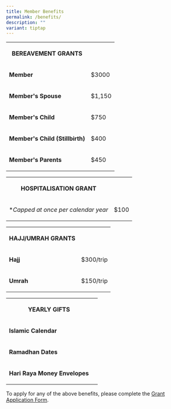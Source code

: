 ```yaml
---
title: Member Benefits
permalink: /benefits/
description: ""
variant: tiptap
---
```

<table style="minWidth: 50px">
<colgroup>
<col>
<col>
</colgroup>
<tbody>
<tr>
<th rowspan="1" colspan="1">
<p>BEREAVEMENT GRANTS</p>
</th>
<th rowspan="1" colspan="1">
<p></p>
</th>
</tr>
<tr>
<td rowspan="1" colspan="1">
<p><strong>Member</strong>
</p>
</td>
<td rowspan="1" colspan="1">
<p>$3000</p>
</td>
</tr>
<tr>
<td rowspan="1" colspan="1">
<p><strong>Member's Spouse</strong>
</p>
</td>
<td rowspan="1" colspan="1">
<p>$1,150</p>
</td>
</tr>
<tr>
<td rowspan="1" colspan="1">
<p><strong>Member's Child</strong>
</p>
</td>
<td rowspan="1" colspan="1">
<p>$750</p>
</td>
</tr>
<tr>
<td rowspan="1" colspan="1">
<p><strong>Member's Child (Stillbirth)</strong>
</p>
</td>
<td rowspan="1" colspan="1">
<p>$400</p>
</td>
</tr>
<tr>
<td rowspan="1" colspan="1">
<p><strong>Member's Parents</strong>
</p>
</td>
<td rowspan="1" colspan="1">
<p>$450</p>
</td>
</tr>
</tbody>
</table>
<p></p>
<table style="minWidth: 50px">
<colgroup>
<col>
<col>
</colgroup>
<tbody>
<tr>
<th rowspan="1" colspan="1">
<p>HOSPITALISATION GRANT</p>
</th>
<th rowspan="1" colspan="1">
<p></p>
</th>
</tr>
<tr>
<td rowspan="1" colspan="1">
<p>*<em>Capped at once per calendar year</em>
</p>
</td>
<td rowspan="1" colspan="1">
<p>$100</p>
</td>
</tr>
</tbody>
</table>
<p></p>
<table style="minWidth: 50px">
<colgroup>
<col>
<col>
</colgroup>
<tbody>
<tr>
<th rowspan="1" colspan="1">
<p>HAJJ/UMRAH GRANTS</p>
</th>
<th rowspan="1" colspan="1">
<p></p>
</th>
</tr>
<tr>
<td rowspan="1" colspan="1">
<p><strong>Hajj</strong>
</p>
</td>
<td rowspan="1" colspan="1">
<p>$300/trip</p>
</td>
</tr>
<tr>
<td rowspan="1" colspan="1">
<p><strong>Umrah</strong>
</p>
</td>
<td rowspan="1" colspan="1">
<p>$150/trip</p>
</td>
</tr>
</tbody>
</table>
<p></p>
<table style="minWidth: 50px">
<colgroup>
<col>
<col>
</colgroup>
<tbody>
<tr>
<th rowspan="1" colspan="1">
<p>YEARLY GIFTS</p>
</th>
<th rowspan="1" colspan="1">
<p></p>
</th>
</tr>
<tr>
<td rowspan="1" colspan="1">
<p><strong>Islamic Calendar</strong>
</p>
</td>
<td rowspan="1" colspan="1">
<p></p>
</td>
</tr>
<tr>
<td rowspan="1" colspan="1">
<p><strong>Ramadhan Dates</strong>
</p>
</td>
<td rowspan="1" colspan="1">
<p></p>
</td>
</tr>
<tr>
<td rowspan="1" colspan="1">
<p><strong>Hari Raya Money Envelopes</strong>
</p>
</td>
<td rowspan="1" colspan="1">
<p></p>
</td>
</tr>
</tbody>
</table>
<p>To apply for any of the above benefits, please complete the <a href="https://go.gov.sg/LKMGrant" rel="noopener nofollow" target="_blank">Grant Application Form</a>.</p>